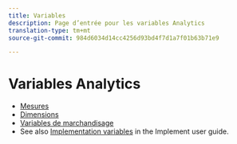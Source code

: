 ```yaml
---
title: Variables
description: Page d’entrée pour les variables Analytics
translation-type: tm+mt
source-git-commit: 984d6034d14cc4256d93bd4f7d1a7f01b63b71e9

---
```



# Variables Analytics

* [Mesures](/help/components/c-variables/c-metrics/metricslist.md)
* [Dimensions](/help/components/c-variables/dimensionslist/dimension-compatibility.md)
* [Variables de marchandisage](/help/components/c-variables/c-merch-variables/var-merchandising.md)
* See also [Implementation variables](/help/implement/vars/overview.md) in the Implement user guide.
